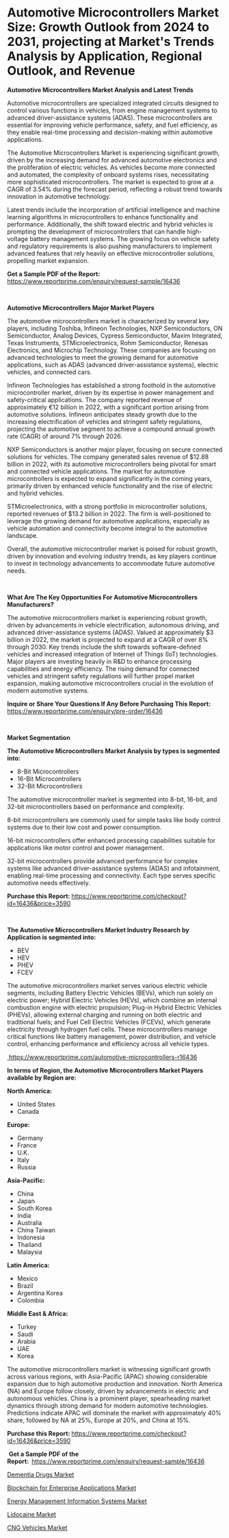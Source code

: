 <p><h1>Automotive Microcontrollers Market Size: Growth Outlook from 2024 to 2031, projecting at Market's Trends Analysis by Application, Regional Outlook, and Revenue</h1></p><p><strong>Automotive Microcontrollers Market Analysis and Latest Trends</strong></p>
<p><p>Automotive microcontrollers are specialized integrated circuits designed to control various functions in vehicles, from engine management systems to advanced driver-assistance systems (ADAS). These microcontrollers are essential for improving vehicle performance, safety, and fuel efficiency, as they enable real-time processing and decision-making within automotive applications.</p><p>The Automotive Microcontrollers Market is experiencing significant growth, driven by the increasing demand for advanced automotive electronics and the proliferation of electric vehicles. As vehicles become more connected and automated, the complexity of onboard systems rises, necessitating more sophisticated microcontrollers. The market is expected to grow at a CAGR of 3.54% during the forecast period, reflecting a robust trend towards innovation in automotive technology.</p><p>Latest trends include the incorporation of artificial intelligence and machine learning algorithms in microcontrollers to enhance functionality and performance. Additionally, the shift toward electric and hybrid vehicles is prompting the development of microcontrollers that can handle high-voltage battery management systems. The growing focus on vehicle safety and regulatory requirements is also pushing manufacturers to implement advanced features that rely heavily on effective microcontroller solutions, propelling market expansion.</p></p>
<p><strong>Get a Sample PDF of the Report:&nbsp;</strong> <a href="https://www.reportprime.com/enquiry/request-sample/16436?utm_campaign=1091&utm_medium=2&utm_source=Github&utm_content=ia&utm_term=23112024&utm_id=automotive-microcontrollers">https://www.reportprime.com/enquiry/request-sample/16436</a></p>
<p>&nbsp;</p>
<p><strong>Automotive Microcontrollers Major Market Players</strong></p>
<p><p>The automotive microcontrollers market is characterized by several key players, including Toshiba, Infineon Technologies, NXP Semiconductors, ON Semiconductor, Analog Devices, Cypress Semiconductor, Maxim Integrated, Texas Instruments, STMicroelectronics, Rohm Semiconductor, Renesas Electronics, and Microchip Technology. These companies are focusing on advanced technologies to meet the growing demand for automotive applications, such as ADAS (advanced driver-assistance systems), electric vehicles, and connected cars.</p><p>Infineon Technologies has established a strong foothold in the automotive microcontroller market, driven by its expertise in power management and safety-critical applications. The company reported revenue of approximately €12 billion in 2022, with a significant portion arising from automotive solutions. Infineon anticipates steady growth due to the increasing electrification of vehicles and stringent safety regulations, projecting the automotive segment to achieve a compound annual growth rate (CAGR) of around 7% through 2026.</p><p>NXP Semiconductors is another major player, focusing on secure connected solutions for vehicles. The company generated sales revenue of $12.88 billion in 2022, with its automotive microcontrollers being pivotal for smart and connected vehicle applications. The market for automotive microcontrollers is expected to expand significantly in the coming years, primarily driven by enhanced vehicle functionality and the rise of electric and hybrid vehicles.</p><p>STMicroelectronics, with a strong portfolio in microcontroller solutions, reported revenues of $13.2 billion in 2022. The firm is well-positioned to leverage the growing demand for automotive applications, especially as vehicle automation and connectivity become integral to the automotive landscape.</p><p>Overall, the automotive microcontroller market is poised for robust growth, driven by innovation and evolving industry trends, as key players continue to invest in technology advancements to accommodate future automotive needs.</p></p>
<p>&nbsp;</p>
<p><strong>What Are The Key Opportunities For Automotive Microcontrollers Manufacturers?</strong></p>
<p><p>The automotive microcontrollers market is experiencing robust growth, driven by advancements in vehicle electrification, autonomous driving, and advanced driver-assistance systems (ADAS). Valued at approximately $3 billion in 2022, the market is projected to expand at a CAGR of over 8% through 2030. Key trends include the shift towards software-defined vehicles and increased integration of Internet of Things (IoT) technologies. Major players are investing heavily in R&D to enhance processing capabilities and energy efficiency. The rising demand for connected vehicles and stringent safety regulations will further propel market expansion, making automotive microcontrollers crucial in the evolution of modern automotive systems.</p></p>
<p><strong>Inquire or Share Your Questions If Any Before Purchasing This Report:</strong> <a href="https://www.reportprime.com/enquiry/pre-order/16436?utm_campaign=1091&utm_medium=2&utm_source=Github&utm_content=ia&utm_term=23112024&utm_id=automotive-microcontrollers">https://www.reportprime.com/enquiry/pre-order/16436</a></p>
<p>&nbsp;</p>
<p><strong>Market Segmentation</strong></p>
<p><strong>The Automotive Microcontrollers Market Analysis by types is segmented into:</strong></p>
<p><ul><li>8-Bit Microcontrollers</li><li>16-Bit Microcontrollers</li><li>32-Bit Microcontrollers</li></ul></p>
<p><p>The automotive microcontroller market is segmented into 8-bit, 16-bit, and 32-bit microcontrollers based on performance and complexity. </p><p>8-bit microcontrollers are commonly used for simple tasks like body control systems due to their low cost and power consumption. </p><p>16-bit microcontrollers offer enhanced processing capabilities suitable for applications like motor control and power management.</p><p>32-bit microcontrollers provide advanced performance for complex systems like advanced driver-assistance systems (ADAS) and infotainment, enabling real-time processing and connectivity. Each type serves specific automotive needs effectively.</p></p>
<p><strong>Purchase this Report:&nbsp;</strong><a href="https://www.reportprime.com/checkout?id=16436&price=3590&utm_campaign=1091&utm_medium=2&utm_source=Github&utm_content=ia&utm_term=23112024&utm_id=automotive-microcontrollers">https://www.reportprime.com/checkout?id=16436&price=3590</a></p>
<p>&nbsp;</p>
<p><strong>The Automotive Microcontrollers Market Industry Research by Application is segmented into:</strong></p>
<p><ul><li>BEV</li><li>HEV</li><li>PHEV</li><li>FCEV</li></ul></p>
<p><p>The automotive microcontrollers market serves various electric vehicle segments, including Battery Electric Vehicles (BEVs), which run solely on electric power; Hybrid Electric Vehicles (HEVs), which combine an internal combustion engine with electric propulsion; Plug-in Hybrid Electric Vehicles (PHEVs), allowing external charging and running on both electric and traditional fuels; and Fuel Cell Electric Vehicles (FCEVs), which generate electricity through hydrogen fuel cells. These microcontrollers manage critical functions like battery management, power distribution, and vehicle control, enhancing performance and efficiency across all vehicle types.</p></p>
<p><a href="https://www.reportprime.com/automotive-microcontrollers-r16436?utm_campaign=1091&utm_medium=2&utm_source=Github&utm_content=ia&utm_term=23112024&utm_id=automotive-microcontrollers">&nbsp;https://www.reportprime.com/automotive-microcontrollers-r16436</a></p>
<p><strong>In terms of Region, the Automotive Microcontrollers Market Players available by Region are:</strong></p>
<p>
    <p> <strong> North America: </strong>
        <ul>
            <li>United States</li>
            <li>Canada</li>
        </ul>
        </p> 
    <p> <strong> Europe: </strong>
        <ul>
            <li>Germany</li>
            <li>France</li>
            <li>U.K.</li>
            <li>Italy</li>
            <li>Russia</li>
        </ul>
        </p> 
    <p> <strong> Asia-Pacific: </strong>
        <ul>
            <li>China</li>
            <li>Japan</li>
            <li>South Korea</li>
            <li>India</li>
            <li>Australia</li>
            <li>China Taiwan</li>
            <li>Indonesia</li>
            <li>Thailand</li>
            <li>Malaysia</li>
        </ul>
        </p> 
    <p> <strong> Latin America: </strong>
        <ul>
            <li>Mexico</li>
            <li>Brazil</li>
            <li>Argentina Korea</li>
            <li>Colombia</li>
        </ul>
        </p> 
    <p> <strong> Middle East & Africa: </strong>
        <ul>
            <li>Turkey</li>
            <li>Saudi</li>
            <li>Arabia</li>
            <li>UAE</li>
            <li>Korea</li>
        </ul>
    </p>
    </p>
<p><p>The automotive microcontrollers market is witnessing significant growth across various regions, with Asia-Pacific (APAC) showing considerable expansion due to high automotive production and innovation. North America (NA) and Europe follow closely, driven by advancements in electric and autonomous vehicles. China is a prominent player, spearheading market dynamics through strong demand for modern automotive technologies. Predictions indicate APAC will dominate the market with approximately 40% share, followed by NA at 25%, Europe at 20%, and China at 15%.</p></p>
<p><strong>Purchase this Report: </strong><a href="https://www.reportprime.com/checkout?id=16436&price=3590&utm_campaign=1091&utm_medium=2&utm_source=Github&utm_content=ia&utm_term=23112024&utm_id=automotive-microcontrollers">https://www.reportprime.com/checkout?id=16436&price=3590</a></p>
<p>&nbsp;<strong>Get a Sample PDF of the Report:&nbsp;&nbsp;</strong><a href="https://www.reportprime.com/enquiry/request-sample/16436?utm_campaign=1091&utm_medium=2&utm_source=Github&utm_content=ia&utm_term=23112024&utm_id=automotive-microcontrollers">https://www.reportprime.com/enquiry/request-sample/16436</a></p>
<p><strong></strong></p>
<p><p><a href="https://www.linkedin.com/pulse/dementia-drugs-market-scope-provide-valuable-information-historical-duqze?utm_campaign=1091&utm_medium=2&utm_source=Github&utm_content=ia&utm_term=23112024&utm_id=automotive-microcontrollers">Dementia Drugs Market</a></p><p><a href="https://issuu.com/reportprime-2/docs/blockchain-for-enterprise-applicati_629444254a3495?utm_campaign=1091&utm_medium=2&utm_source=Github&utm_content=ia&utm_term=23112024&utm_id=automotive-microcontrollers">Blockchain for Enterprise Applications Market</a></p><p><a href="https://issuu.com/reportprime-2/docs/energy-management-information-syste_3c41b4da1d786e?utm_campaign=1091&utm_medium=2&utm_source=Github&utm_content=ia&utm_term=23112024&utm_id=automotive-microcontrollers">Energy Management Information Systems Market</a></p><p><a href="https://www.linkedin.com/pulse/lidocaine-market-emerging-trends-future-prospects-period-from-ysare?utm_campaign=1091&utm_medium=2&utm_source=Github&utm_content=ia&utm_term=23112024&utm_id=automotive-microcontrollers">Lidocaine Market</a></p><p><a href="https://github.com/MariaWashington76/Market-Research-Report-List-1/blob/main/cng-vehicles-market.md?utm_campaign=1091&utm_medium=2&utm_source=Github&utm_content=ia&utm_term=23112024&utm_id=automotive-microcontrollers">CNG Vehicles Market</a></p></p>